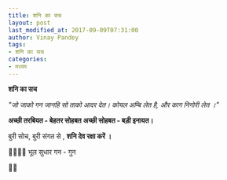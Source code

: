 ```yaml
---
title: शनि का सच
layout: post
last_modified_at: 2017-09-09T07:31:00
author: Vinay Pandey
tags:
- शनि का सच
categories:
- मध्यम
---
```

**शनि का सच**

*"जो जाको गन जानहि*
*सो ताको आदर देत।*
*कोयल अम्बि लेत है,*
*और काग निगोरी लेत ।"*

**अच्छी तरबियत -  बेहतर सोहबत**
**अच्छी सोहबत - बड़ी इनायत।**

बुरी सोच, बुरी संगत से ,
**शनि देव रक्षा करें ।**

🙏🌷🌷🙏
भूल सुधार
गन - गुन

🙏🙏


